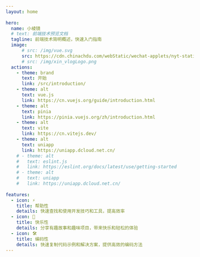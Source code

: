 ```yaml
---
layout: home
 
hero:
  name: 小棱镜
  # text: 前端技术预览文档
  tagline: 前端技术简明概述，快速入门指南
  image: 
      # src: /img/vue.svg
      src: https://cdn.chinachdu.com/webStatic/wechat-applets/nyt-static/xin_vlogLogo.png
      # src: /img/xin_vlogLogo.png
  actions:
    - theme: brand
      text: 开始
      link: /src/introduction/
    - theme: alt
      text: vue.js
      link: https://cn.vuejs.org/guide/introduction.html
    - theme: alt
      text: pinia
      link: https://pinia.vuejs.org/zh/introduction.html
    - theme: alt
      text: vite
      link: https://cn.vitejs.dev/
    - theme: alt
      text: uniapp
      link: https://uniapp.dcloud.net.cn/
    # - theme: alt
    #   text: eslint.js
    #   link: https://eslint.org/docs/latest/use/getting-started
    # - theme: alt
    #   text: uniapp
    #   link: https://uniapp.dcloud.net.cn/
 
features:
  - icon: ⚡️
    title: 帮助性
    details: 快速查找和使用开发技巧和工具，提高效率
  - icon: 🖖
    title: 快乐性
    details: 分享有趣故事和趣味项目，带来快乐和轻松的体验
  - icon: 🛠️
    title: 编码性
    details: 快速复制代码示例和解决方案，提供高效的编码方法
---
```


<script setup>
import { onMounted } from 'vue'
import { fetchReleaseTag } from './.vitepress/script/fetchReleaseTag.ts'

onMounted(() => {
  fetchReleaseTag()
})
</script>

<style>
  :root {
    --vp-home-hero-name-color: transparent;
    --vp-home-hero-name-background: -webkit-linear-gradient(120deg, #bd34fe, #41d1ff);
  }

  .VPImage.image-src {
    padding: 24px;
    border-radius: 50%;
  }
</style>

